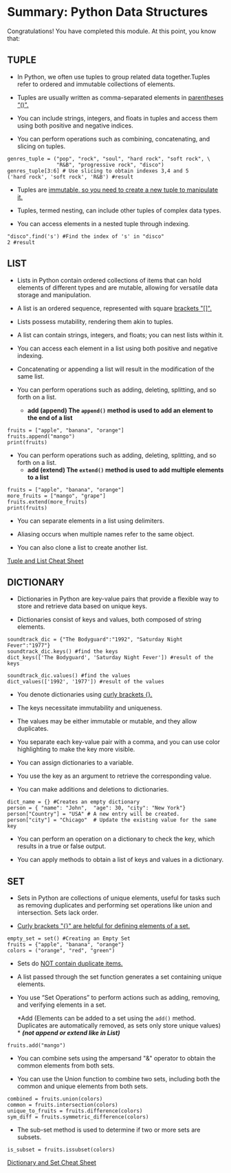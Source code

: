 # Summary: Python Data Structures

Congratulations! You have completed this module. At this point, you know that: 

## TUPLE

- In Python, we often use tuples to group related data together.Tuples refer to ordered and immutable collections of elements.

- Tuples are usually written as comma-separated elements in <ins>parentheses<ins>  “()".

- You can include strings, integers, and floats in tuples and access them using both positive and negative indices.

- You can perform operations such as combining, concatenating, and slicing on tuples.

```
genres_tuple = ("pop", "rock", "soul", "hard rock", "soft rock", \
                "R&B", "progressive rock", "disco") 
genres_tuple[3:6] # Use slicing to obtain indexes 3,4 and 5
('hard rock', 'soft rock', 'R&B') #result

```
- Tuples are <ins>immutable<ins>, so you need to create a new tuple to manipulate it.

- Tuples, termed nesting, can include other tuples of complex data types.

- You can access elements in a nested tuple through indexing.
```
"disco".find('s') #Find the index of 's' in "disco"
2 #result
 ``` 

## LIST

- Lists in Python contain ordered collections of items that can hold elements of different types and are mutable, allowing for versatile data storage and manipulation.

- A list is an ordered sequence, represented with square <ins>brackets<ins> "[]".

- Lists possess mutability, rendering them akin to tuples.

- A list can contain strings, integers, and floats; you can nest lists within it.

- You can access each element in a list using both positive and negative indexing.

- Concatenating or appending a list will result in the modification of the same list.

- You can perform operations such as adding, deleting, splitting, and so forth on a list.

  - **add (append) The `append()` method is used to add an element to the end of a list**
```
fruits = ["apple", "banana", "orange"] 
fruits.append("mango") 
print(fruits)
```

- You can perform operations such as adding, deleting, splitting, and so forth on a list.
  - **add (extend) The `extend()` method is used to add multiple elements to a list**
```
fruits = ["apple", "banana", "orange"] 
more_fruits = ["mango", "grape"] 
fruits.extend(more_fruits) 
print(fruits)
```
- You can separate elements in a list using delimiters.

- Aliasing occurs when multiple names refer to the same object.

- You can also clone a list to create another list.

[Tuple and List Cheat Sheet ](https://author-ide.skills.network/render?token=eyJhbGciOiJIUzI1NiIsInR5cCI6IkpXVCJ9.eyJtZF9pbnN0cnVjdGlvbnNfdXJsIjoiaHR0cHM6Ly9jZi1jb3Vyc2VzLWRhdGEuczMudXMuY2xvdWQtb2JqZWN0LXN0b3JhZ2UuYXBwZG9tYWluLmNsb3VkL0lCTURldmVsb3BlclNraWxsc05ldHdvcmstUFkwMTAxRU4tU2tpbGxzTmV0d29yay9sYWJzL2hhbmRvdXRzL0NoZWF0X1NoZWV0X1dlZWstMi5tZD90PTE3NTAzMTY5NDIiLCJ0b29sX3R5cGUiOiJpbnN0cnVjdGlvbmFsLWxhYiIsImF0bGFzX2ZpbGVfaWQiOjEwODI1LCJhZG1pbiI6ZmFsc2UsImlhdCI6MTc1NzQ0ODMwNX0.pZ4GmPcAY2wsZmQWF5y2cIYhvRZUL5gJ2JM47q3JjGY)

## DICTIONARY

- Dictionaries in Python are key-value pairs that provide a flexible way to store and retrieve data based on unique keys.

- Dictionaries consist of keys and values, both composed of string elements.
```
soundtrack_dic = {"The Bodyguard":"1992", "Saturday Night Fever":"1977"}
soundtrack_dic.keys() #find the keys
dict_keys(['The Bodyguard', 'Saturday Night Fever']) #result of the keys

soundtrack_dic.values() #find the values
dict_values(['1992', '1977']) #result of the values
```
- You denote dictionaries using <ins>curly brackets<ins> {}.

- The keys necessitate immutability and uniqueness.

- The values may be either immutable or mutable, and they allow duplicates.

- You separate each key-value pair with a comma, and you can use color highlighting to make the key more visible.

- You can assign dictionaries to a variable.

- You use the key as an argument to retrieve the corresponding value.

- You can make additions and deletions to dictionaries.

```
dict_name = {} #Creates an empty dictionary
person = { "name": "John",  "age": 30, "city": "New York"}
person["Country"] = "USA" # A new entry will be created.
person["city"] = "Chicago"  # Update the existing value for the same key

```
- You can perform an operation on a dictionary to check the key, which results in a true or false output.

- You can apply methods to obtain a list of keys and values in a dictionary.


## SET

- Sets in Python are collections of unique elements, useful for tasks such as removing duplicates and performing set operations like union and intersection. Sets lack order.

- <ins>Curly brackets<ins> "{}" are helpful for defining elements of a set.
```
empty_set = set() #Creating an Empty Set 
fruits = {"apple", "banana", "orange"}
colors = ("orange", "red", "green")
```
- Sets do <ins>NOT contain duplicate<ins> items.

- A list passed through the set function generates a set containing unique elements.

- You use “Set Operations” to perform actions such as adding, removing, and verifying elements in a set.

  *Add (Elements can be added to a set using the `add()` method. Duplicates are automatically removed, as sets only store unique values) *
  ***(not append or extend like in List)*** 
```
fruits.add("mango")
```

- You can combine sets using the ampersand "&" operator to obtain the common elements from both sets.

- You can use the Union function to combine two sets, including both the common and unique elements from both sets.
  
```
combined = fruits.union(colors) 
common = fruits.intersection(colors) 
unique_to_fruits = fruits.difference(colors) 
sym_diff = fruits.symmetric_difference(colors)
```

- The sub-set method is used to determine if two or more sets are subsets.

```
is_subset = fruits.issubset(colors)
```

[Dictionary and Set Cheat Sheet ](https://author-ide.skills.network/render?token=eyJhbGciOiJIUzI1NiIsInR5cCI6IkpXVCJ9.eyJtZF9pbnN0cnVjdGlvbnNfdXJsIjoiaHR0cHM6Ly9jZi1jb3Vyc2VzLWRhdGEuczMudXMuY2xvdWQtb2JqZWN0LXN0b3JhZ2UuYXBwZG9tYWluLmNsb3VkL0lCTURldmVsb3BlclNraWxsc05ldHdvcmstUFkwMTAxRU4tU2tpbGxzTmV0d29yay9sYWJzL2hhbmRvdXRzL0NoZWF0X1NoZWV0X1dlZWstMl9QYXJ0LTIubWQ_dD0xNzQ5MDI2NzU0IiwidG9vbF90eXBlIjoiaW5zdHJ1Y3Rpb25hbC1sYWIiLCJhdGxhc19maWxlX2lkIjoxMDgzNSwiYWRtaW4iOmZhbHNlLCJpYXQiOjE3NTc0NDgzMDl9.GbzFlAbl7gwY5nBE1cWFVTjNKuES7EF1Kt7i8JA6KVI)


